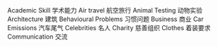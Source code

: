 Academic Skill 学术能力
Air travel 航空旅行
Animal Testing 动物实验
Architecture 建筑
Behavioural Problems 习惯问题
Business 商业
Car Emissions 汽车尾气
Celebrities 名人
Charity 慈善组织
Clothes 着装要求
Communication 交流